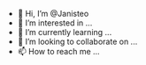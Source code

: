 - 👋 Hi, I’m @Janisteo
- 👀 I’m interested in ...
- 🌱 I’m currently learning ...
- 💞️ I’m looking to collaborate on ...
- 📫 How to reach me ...

<!---
Janisteo/Janisteo is a ✨ special ✨ repository because its `README.md` (this file) appears on your GitHub profile.
You can click the Preview link to take a look at your changes.
--->
